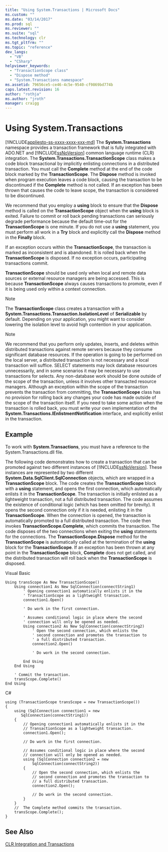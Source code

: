 ```yaml
---
title: "Using System.Transactions | Microsoft Docs"
ms.custom: ""
ms.date: "03/14/2017"
ms.prod: sql
ms.reviewer: ""
ms.suite: "sql"
ms.technology: clr
ms.tgt_pltfrm: ""
ms.topic: "reference"
dev_langs: 
  - "VB"
  - "CSharp"
helpviewer_keywords: 
  - "TransactionScope class"
  - "Dispose method"
  - "System.Transactions namespace"
ms.assetid: 79656ce5-ce46-4c5e-9540-cf9869bd774b
caps.latest.revision: 16
author: "rothja"
ms.author: "jroth"
manager: craigg
---
```

# Using System.Transactions
[!INCLUDE[appliesto-ss-xxxx-xxxx-xxx-md](../../includes/appliesto-ss-xxxx-xxxx-xxx-md.md)]
  The **System.Transactions** namespace provides a transaction framework that is fully integrated with ADO.NET and [!INCLUDE[ssNoVersion](../../includes/ssnoversion-md.md)] common language runtime (CLR) integration. The **System.Transactions.TransactionScope** class makes a code block transactional by implicitly enlisting connections in a distributed transaction. You must call the **Complete** method at the end of the code block marked by the **TransactionScope**. The **Dispose** method is invoked when program execution leaves a code block, causing the transaction to be discontinued if the **Complete** method is not called. If an exception has been thrown that causes the code to leave scope, the transaction is considered to be discontinued.  
  
 We recommend that you employ a **using** block to ensure that the **Dispose** method is called on the **TransactionScope** object when the **using** block is exited. Failure to commit or roll back pending transactions can seriously degrade performance because the default time-out for the **TransactionScope** is one minute. If you do not use a **using** statement, you must perform all work in a **Try** block and explicitly call the **Dispose** method in the **Finally** block.  
  
 If an exception occurs within the **TransactionScope**, the transaction is marked as inconsistent and is abandoned. It is rolled back when the **TransactionScope** is disposed. If no exception occurs, participating transactions commit.  
  
 **TransactionScope** should be used only when local and remote data sources or external resource managers are being accessed. This is because **TransactionScope** always causes transactions to promote, even if it is being used only within a context connection.  
  
> [!NOTE]  
>  The **TransactionScope** class creates a transaction with a **System.Transactions.Transaction.IsolationLevel** of **Serializable** by default. Depending on your application, you might want to consider lowering the isolation level to avoid high contention in your application.  
  
> [!NOTE]  
>  We recommend that you perform only updates, inserts, and deletes within distributed transactions against remote servers because they consume significant database resources. If the operation is going to be performed on the local server, a distributed transaction is not necessary and a local transaction will suffice. SELECT statements may lock database resources unnecessarily, and in some scenarios it may be necessary to use transactions for selects. Any non-database work should be done outside of the scope of the transaction, unless it involves other transacted resource managers. Although an exception within the scope of the transaction prevents the transaction from committing, the **TransactionScope** class has no provision for rolling back any changes your code has made outside of the scope of the transaction itself. If you need to take some action when the transaction is rolled back, you must write your own implementation of the **System.Transactions.IEnlistmentNotification** interface, and explicitly enlist in the transaction.  
  
## Example  
 To work with **System.Transactions**, you must have a reference to the System.Transactions.dll file.  
  
 The following code demonstrates how to create a transaction that can be promoted against two different instances of [!INCLUDE[ssNoVersion](../../includes/ssnoversion-md.md)]. These instances are represented by two different **System.Data.SqlClient.SqlConnection** objects, which are wrapped in a **TransactionScope** block. The code creates the **TransactionScope** block with a **using** statement, and opens the first connection, which automatically enlists it in the **TransactionScope**. The transaction is initially enlisted as a lightweight transaction, not a full distributed transaction. The code assumes the existence of conditional logic (which has been omitted for brevity). It opens the second connection only if it is needed, enlisting it in the **TransactionScope**. When the connection is opened, the transaction is automatically promoted to a full distributed transaction. The code then invokes **TransactionScope.Complete**, which commits the transaction. The code disposes of the two connections when exiting the **using** statements for the connections. The **TransactionScope.Dispose** method for the **TransactionScope** is automatically called at the termination of the **using** block for the **TransactionScope**. If an exception has been thrown at any point in the **TransactionScope** block, **Complete** does not get called, and the distributed transaction will roll back when the **TransactionScope** is disposed.  
  
 Visual Basic  
  
```  
Using transScope As New TransactionScope()  
    Using connection1 As New SqlConnection(connectString1)  
        ' Opening connection1 automatically enlists it in the   
        ' TransactionScope as a lightweight transaction.  
        connection1.Open()  
  
        ' Do work in the first connection.  
  
        ' Assumes conditional logic in place where the second  
        ' connection will only be opened as needed.  
        Using connection2 As New SqlConnection(connectString2)  
            ' Open the second connection, which enlists the   
            ' second connection and promotes the transaction to  
            ' a full distributed transaction.  
            connection2.Open()  
  
            ' Do work in the second connection.  
  
        End Using  
    End Using  
  
    ' Commit the transaction.  
    transScope.Complete()  
End Using  
```  
  
 C#  
  
```  
using (TransactionScope transScope = new TransactionScope())  
{  
    using (SqlConnection connection1 = new   
       SqlConnection(connectString1))  
    {  
        // Opening connection1 automatically enlists it in the   
        // TransactionScope as a lightweight transaction.  
        connection1.Open();  
  
        // Do work in the first connection.  
  
        // Assumes conditional logic in place where the second  
        // connection will only be opened as needed.  
        using (SqlConnection connection2 = new   
            SqlConnection(connectString2))  
        {  
            // Open the second connection, which enlists the   
            // second connection and promotes the transaction to  
            // a full distributed transaction.   
            connection2.Open();  
  
            // Do work in the second connection.  
        }  
    }  
    //  The Complete method commits the transaction.  
    transScope.Complete();  
}  
```  
  
## See Also  
 [CLR Integration and Transactions](../../relational-databases/clr-integration-data-access-transactions/clr-integration-and-transactions.md)  
  
  
